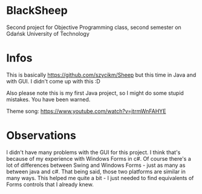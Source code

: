 # BlackSheep
Second project for Objective Programming class, second semester on Gdańsk University of Technology
# Infos
This is basically https://github.com/szycikm/Sheep but this time in Java and with GUI. I didn't come up with this :D

Also please note this is my first Java project, so I might do some stupid mistakes. You have been warned.

Theme song: https://www.youtube.com/watch?v=jtrmWnFAHYE
# Observations
I didn't have many problems with the GUI for this project. I think that's because of my experience with Windows Forms in c#. Of course there's a lot of differences between Swing and Windows Forms - just as many as between java and c#. That being said, those two platforms are similar in many ways. This helped me quite a bit - I just needed to find equivalents of Forms controls that I already knew.